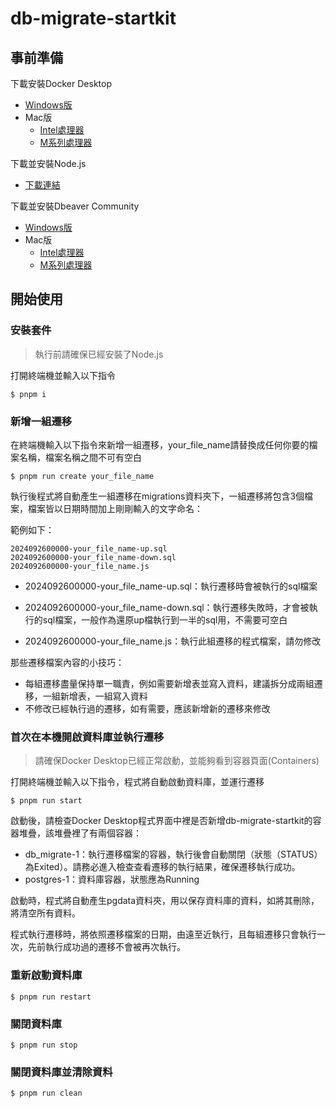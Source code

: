 # db-migrate-startkit

## 事前準備

下載安裝Docker Desktop
* [Windows版](https://desktop.docker.com/win/main/amd64/Docker%20Desktop%20Installer.exe?utm_source=docker&utm_medium=webreferral&utm_campaign=dd-smartbutton&utm_location=module&_gl=1*1x0tato*_gcl_au*NDk4NzQwNjM1LjE3MjczMzQ0NDY.*_ga*MTkxMzI2NzM5NC4xNjU5OTM4NTcy*_ga_XJWPQMJYHQ*MTcyNzMzMzcxNy4xNTYuMS4xNzI3MzM0NDY4LjM3LjAuMA..)
* Mac版
  * [Intel處理器](https://desktop.docker.com/mac/main/amd64/Docker.dmg?utm_source=docker&utm_medium=webreferral&utm_campaign=dd-smartbutton&utm_location=module&_gl=1*sjadaf*_gcl_au*NDk4NzQwNjM1LjE3MjczMzQ0NDY.*_ga*MTkxMzI2NzM5NC4xNjU5OTM4NTcy*_ga_XJWPQMJYHQ*MTcyNzMzMzcxNy4xNTYuMS4xNzI3MzM0NDY4LjM3LjAuMA..)
  * [M系列處理器](https://desktop.docker.com/mac/main/arm64/Docker.dmg?utm_source=docker&utm_medium=webreferral&utm_campaign=dd-smartbutton&utm_location=module&_gl=1*sjadaf*_gcl_au*NDk4NzQwNjM1LjE3MjczMzQ0NDY.*_ga*MTkxMzI2NzM5NC4xNjU5OTM4NTcy*_ga_XJWPQMJYHQ*MTcyNzMzMzcxNy4xNTYuMS4xNzI3MzM0NDY4LjM3LjAuMA..)

下載並安裝Node.js
* [下載連結](https://nodejs.org/zh-tw)

下載並安裝Dbeaver Community
* [Windows版](https://dbeaver.io/files/dbeaver-ce-latest-x86_64-setup.exe)
* Mac版
  * [Intel處理器](https://dbeaver.io/files/dbeaver-ce-latest-macos-x86_64.dmg)
  * [M系列處理器](https://dbeaver.io/files/dbeaver-ce-latest-macos-aarch64.dmg)

## 開始使用

### 安裝套件

>執行前請確保已經安裝了Node.js

打開終端機並輸入以下指令
```
$ pnpm i
```

### 新增一組遷移
在終端機輸入以下指令來新增一組遷移，your_file_name請替換成任何你要的檔案名稱，檔案名稱之間不可有空白
```
$ pnpm run create your_file_name
```
執行後程式將自動產生一組遷移在migrations資料夾下，一組遷移將包含3個檔案，檔案皆以日期時間加上剛剛輸入的文字命名：

範例如下：
```
2024092600000-your_file_name-up.sql
2024092600000-your_file_name-down.sql
2024092600000-your_file_name.js
```
* 2024092600000-your_file_name-up.sql：執行遷移時會被執行的sql檔案

* 2024092600000-your_file_name-down.sql：執行遷移失敗時，才會被執行的sql檔案，一般作為還原up檔執行到一半的sql用，不需要可空白

* 2024092600000-your_file_name.js：執行此組遷移的程式檔案，請勿修改

那些遷移檔案內容的小技巧：
* 每組遷移盡量保持單一職責，例如需要新增表並寫入資料，建議拆分成兩組遷移，一組新增表，一組寫入資料
* 不修改已經執行過的遷移，如有需要，應該新增新的遷移來修改

### 首次在本機開啟資料庫並執行遷移

> 請確保Docker Desktop已經正常啟動，並能夠看到容器頁面(Containers)

打開終端機並輸入以下指令，程式將自動啟動資料庫，並運行遷移
```
$ pnpm run start
```

啟動後，請檢查Docker Desktop程式界面中裡是否新增db-migrate-startkit的容器堆疊，該堆疊裡了有兩個容器：
* db_migrate-1：執行遷移檔案的容器，執行後會自動關閉（狀態（STATUS）為Exited）。請務必進入檢查查看遷移的執行結果，確保遷移執行成功。
* postgres-1：資料庫容器，狀態應為Running

啟動時，程式將自動產生pgdata資料夾，用以保存資料庫的資料，如將其刪除，將清空所有資料。

程式執行遷移時，將依照遷移檔案的日期，由遠至近執行，且每組遷移只會執行一次，先前執行成功過的遷移不會被再次執行。

### 重新啟動資料庫
```
$ pnpm run restart
```
### 關閉資料庫
```
$ pnpm run stop
```

### 關閉資料庫並清除資料
```
$ pnpm run clean
```
